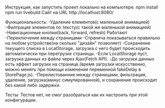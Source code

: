 Инструкция, как запустить проект локально на компьютере:
npm install
npm run livebuild
Сайт на URL http://localhost:8080/

Функциональность:
-Удаление елементов(с маленькой анимацией)\
-Филтрация элементов по тексту(с такой же маленькой анимацией)
-Навигационные кнопки(back, forward, refresh) Работают
-Переключение между страницами
-Странича показываться правильно на любом устройстве(на сколько "дизайн" позволяет)
-Сохранение текущего списка в LocalStorage, загрузка с него будет происходить автоматически при перегрузке страницы.
-Если LocalStorage пуст, загрузка данных из файла через Ajax(Fetch API).
-До загрузки данных есть эффект загрузки на странице.(время загрузки искусственно, можно менять при помощи изменения переменной fakeDelay в StorePage.js).
-Перелистованние между страницами, фильтрация, удаление, загрузка(минус симулированной), и сохранение происходит без какой либо задержки.

Тесты:
Тестов нет, не смог разобраться как их настроить при этой конфигурации.